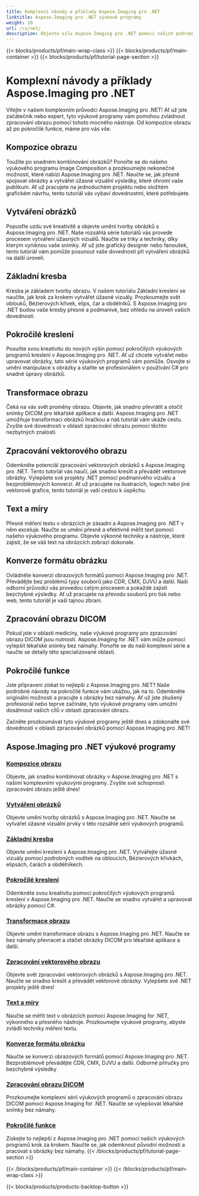 ```yaml
---
title: Komplexní návody a příklady Aspose.Imaging pro .NET
linktitle: Aspose.Imaging pro .NET výukové programy
weight: 10
url: /cs/net/
description: Objevte sílu Aspose.Imaging pro .NET pomocí našich podrobných výukových programů. Od kompozice obrazu až po pokročilé funkce, vylepšete své dovednosti a pozvedněte svou hru zpracování obrazu.
---
```


{{< blocks/products/pf/main-wrap-class >}}
{{< blocks/products/pf/main-container >}}
{{< blocks/products/pf/tutorial-page-section >}}

# Komplexní návody a příklady Aspose.Imaging pro .NET


Vítejte v našem komplexním průvodci Aspose.Imaging pro .NET! Ať už jste začátečník nebo expert, tyto výukové programy vám pomohou zvládnout zpracování obrazu pomocí tohoto mocného nástroje. Od kompozice obrazu až po pokročilé funkce, máme pro vás vše.

## Kompozice obrazu

Toužíte po snadném kombinování obrázků? Ponořte se do našeho výukového programu Image Composition a prozkoumejte nekonečné možnosti, které nabízí Aspose.Imaging pro .NET. Naučte se, jak přesně spojovat obrázky a vytvářet úžasné vizuální výsledky, které ohromí vaše publikum. Ať už pracujete na jednoduchém projektu nebo složitém grafickém návrhu, tento tutoriál vás vybaví dovednostmi, které potřebujete.

## Vytváření obrázků

Popusťte uzdu své kreativitě a objevte umění tvorby obrázků s Aspose.Imaging pro .NET. Naše rozsáhlá série tutoriálů vás provede procesem vytváření úžasných vizuálů. Naučte se triky a techniky, díky kterým vyniknou vaše snímky. Ať už jste grafický designér nebo fanoušek, tento tutoriál vám pomůže posunout vaše dovednosti při vytváření obrázků na další úroveň.

## Základní kresba

Kresba je základem tvorby obrazu. V našem tutoriálu Základní kreslení se naučíte, jak krok za krokem vytvářet úžasné vizuály. Prozkoumejte svět oblouků, Bézierových křivek, elips, čar a obdélníků. S Aspose.Imaging pro .NET budou vaše kresby přesné a podmanivé, bez ohledu na úroveň vašich dovedností.

## Pokročilé kreslení

Posuňte svou kreativitu do nových výšin pomocí pokročilých výukových programů kreslení v Aspose.Imaging pro .NET. Ať už chcete vytvářet nebo upravovat obrázky, tato série výukových programů vám pomůže. Osvojte si umění manipulace s obrázky a staňte se profesionálem v používání C# pro snadné úpravy obrázků.

## Transformace obrazu

Čeká na vás svět proměny obrazu. Objevte, jak snadno převrátit a otočit snímky DICOM pro lékařské aplikace a další. Aspose.Imaging pro .NET umožňuje transformaci obrázků hračkou a náš tutoriál vám ukáže cestu. Zvyšte své dovednosti v oblasti zpracování obrazu pomocí těchto nezbytných znalostí.

## Zpracování vektorového obrazu

Odemkněte potenciál zpracování vektorových obrázků s Aspose.Imaging pro .NET. Tento tutoriál vás naučí, jak snadno kreslit a převádět vektorové obrázky. Vylepšete své projekty .NET pomocí podmanivého vizuálu a bezproblémových konverzí. Ať už pracujete na ilustracích, logech nebo jiné vektorové grafice, tento tutoriál je vaší cestou k úspěchu.

## Text a míry

Přesné měření textu v obrázcích je zásadní a Aspose.Imaging pro .NET v něm exceluje. Naučte se umění přesně a efektivně měřit text pomocí našeho výukového programu. Objevte výkonné techniky a nástroje, které zajistí, že se váš text na obrázcích zobrazí dokonale.

## Konverze formátu obrázku

Ovládněte konverzi obrazových formátů pomocí Aspose.Imaging pro .NET. Převádějte bez problémů typy souborů jako CDR, CMX, DJVU a další. Naši odborní průvodci vás provedou celým procesem a pokaždé zajistí bezchybné výsledky. Ať už pracujete na převodu souborů pro tisk nebo web, tento tutoriál je vaší tajnou zbraní.

## Zpracování obrazu DICOM

Pokud jste v oblasti medicíny, naše výukové programy pro zpracování obrazu DICOM jsou nutností. Aspose.Imaging for .NET vám může pomoci vylepšit lékařské snímky bez námahy. Ponořte se do naší komplexní série a naučte se detaily této specializované oblasti.

## Pokročilé funkce

Jste připraveni získat to nejlepší z Aspose.Imaging pro .NET? Naše podrobné návody na pokročilé funkce vám ukážou, jak na to. Odemkněte originální možnosti a pracujte s obrázky bez námahy. Ať už jste zkušený profesionál nebo teprve začínáte, tyto výukové programy vám umožní dosáhnout vašich cílů v oblasti zpracování obrazu.

Začněte prozkoumávat tyto výukové programy ještě dnes a zdokonalte své dovednosti v oblasti zpracování obrázků pomocí Aspose.Imaging pro .NET!
## Aspose.Imaging pro .NET výukové programy
### [Kompozice obrazu](./image-composition/)
Objevte, jak snadno kombinovat obrázky v Aspose.Imaging pro .NET s našimi komplexními výukovými programy. Zvyšte své schopnosti zpracování obrazu ještě dnes!
### [Vytváření obrázků](./image-creation/)
Objevte umění tvorby obrázků s Aspose.Imaging pro .NET. Naučte se vytvářet úžasné vizuální prvky v této rozsáhlé sérii výukových programů.
### [Základní kresba](./basic-drawing/)
Objevte umění kreslení s Aspose.Imaging pro .NET. Vytvářejte úžasné vizuály pomocí podrobných vodítek na obloucích, Bézierových křivkách, elipsách, čarách a obdélníkech.
### [Pokročilé kreslení](./advanced-drawing/)
Odemkněte svou kreativitu pomocí pokročilých výukových programů kreslení v Aspose.Imaging pro .NET. Naučte se snadno vytvářet a upravovat obrázky pomocí C#.
### [Transformace obrazu](./image-transformation/)
Objevte umění transformace obrazu s Aspose.Imaging pro .NET. Naučte se bez námahy převracet a otáčet obrázky DICOM pro lékařské aplikace a další.
### [Zpracování vektorového obrazu](./vector-image-processing/)
Objevte svět zpracování vektorových obrázků s Aspose.Imaging pro .NET. Naučte se snadno kreslit a převádět vektorové obrázky. Vylepšete své .NET projekty ještě dnes!
### [Text a míry](./text-and-measurements/)
Naučte se měřit text v obrázcích pomocí Aspose.Imaging for .NET, výkonného a přesného nástroje. Prozkoumejte výukové programy, abyste zvládli techniky měření textu.
### [Konverze formátu obrázku](./image-format-conversion/)
Naučte se konverzi obrazových formátů pomocí Aspose.Imaging pro .NET. Bezproblémově převádějte CDR, CMX, DJVU a další. Odborné příručky pro bezchybné výsledky
### [Zpracování obrazu DICOM](./dicom-image-processing/)
Prozkoumejte komplexní sérii výukových programů o zpracování obrazu DICOM pomocí Aspose.Imaging for .NET. Naučte se vylepšovat lékařské snímky bez námahy.
### [Pokročilé funkce](./advanced-features/)
Získejte to nejlepší z Aspose.Imaging pro .NET pomocí našich výukových programů krok za krokem. Naučte se, jak odemknout původní možnosti a pracovat s obrázky bez námahy.
{{< /blocks/products/pf/tutorial-page-section >}}

{{< /blocks/products/pf/main-container >}}
{{< /blocks/products/pf/main-wrap-class >}}

{{< blocks/products/products-backtop-button >}}
